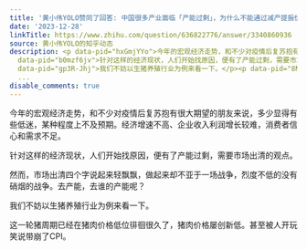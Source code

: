 ```yaml
---
title: '黄小伟YOLO赞同了回答: 中国很多产业面临「产能过剩」，为什么不能通过减产提振价格和利润？'
date: '2023-12-28'
linkTitle: https://www.zhihu.com/question/636822776/answer/3340860936
source: 黄小伟YOLO的知乎动态
description: <p data-pid="hxGmjYYo">今年的宏观经济走势，和不少对疫情后复苏抱有很大期望的朋友来说，多少显得有些低迷，某种程度上不及预期。经济增速不高、企业收入利润增长较难，消费者信心和需求不足。</p><p
  data-pid="b0mzf6jv">针对这样的经济现状，人们开始找原因，便有了产能过剩，需要市场出清的观点。</p><p data-pid="kd5-QNv2">然而，市场出清四个字说起来轻飘飘，做起来却不亚于一场战争，烈度不低的没有硝烟的战争。去产能，去谁的产能呢？</p><p
  data-pid="gp3R-Jhj">我们不妨以生猪养殖行业为例来看一下。</p><p data-pid="8NPC2g2W">这一轮猪周期已经在猪肉价格低位徘徊很久了，猪肉价格屡创新低。甚至被人开玩笑说带崩了CPI。</p><p
  ...
disable_comments: true
---
```

<p data-pid="hxGmjYYo">今年的宏观经济走势，和不少对疫情后复苏抱有很大期望的朋友来说，多少显得有些低迷，某种程度上不及预期。经济增速不高、企业收入利润增长较难，消费者信心和需求不足。</p><p data-pid="b0mzf6jv">针对这样的经济现状，人们开始找原因，便有了产能过剩，需要市场出清的观点。</p><p data-pid="kd5-QNv2">然而，市场出清四个字说起来轻飘飘，做起来却不亚于一场战争，烈度不低的没有硝烟的战争。去产能，去谁的产能呢？</p><p data-pid="gp3R-Jhj">我们不妨以生猪养殖行业为例来看一下。</p><p data-pid="8NPC2g2W">这一轮猪周期已经在猪肉价格低位徘徊很久了，猪肉价格屡创新低。甚至被人开玩笑说带崩了CPI。</p><p ...